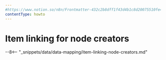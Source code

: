 ```yaml
---
#https://www.notion.so/n8n/Frontmatter-432c2b8dff1f43d4b1c8d20075510fe4
contentType: howto
---
```


# Item linking for node creators

--8<-- "_snippets/data/data-mapping/item-linking-node-creators.md"
